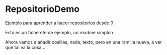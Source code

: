 # RepositorioDemo
Ejemplo para aprender a hacer repositorios desde 0

Esto es un ficherete de ejemplo, un readme simplon

Ahora vamos a añadir cosillas, nada, texto, pero en una ramilla nueva, a ver que tal va la cosa...
